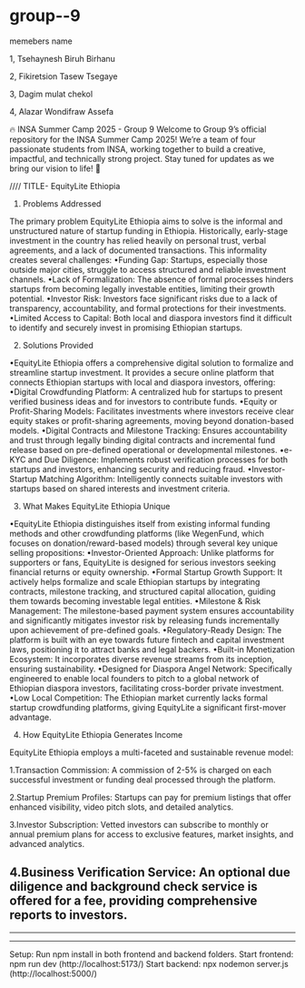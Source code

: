 # group--9 
memebers name 


1, Tsehaynesh Biruh Birhanu 




2, Fikiretsion Tasew Tsegaye


3, Dagim mulat chekol



4, Alazar Wondifraw Assefa



🔥 INSA Summer Camp 2025 - Group 9  Welcome to Group 9’s official repository for the INSA Summer Camp 2025! We’re a team of four passionate students from INSA, working together to build a creative, impactful, and technically strong project. Stay tuned for updates as we bring our vision to life! 🚀

//// TITLE- EquityLite Ethiopia

1. Problems Addressed

The primary problem EquityLite Ethiopia aims to solve is the informal and unstructured nature of startup funding in Ethiopia. Historically, early-stage investment in the country has relied heavily on personal trust, verbal agreements, and a lack of documented transactions. This informality creates several challenges:
•Funding Gap: Startups, especially those outside major cities, struggle to access structured and reliable investment channels.
•Lack of Formalization: The absence of formal processes hinders startups from becoming legally investable entities, limiting their growth potential.
•Investor Risk: Investors face significant risks due to a lack of transparency, accountability, and formal protections for their investments.
•Limited Access to Capital: Both local and diaspora investors find it difficult to identify and securely invest in promising Ethiopian startups.

2. Solutions Provided

•EquityLite Ethiopia offers a comprehensive digital solution to formalize and streamline startup investment. It provides a secure online platform that connects Ethiopian startups with local and diaspora investors, offering:
•Digital Crowdfunding Platform: A centralized hub for startups to present verified business ideas and for investors to contribute funds.
•Equity or Profit-Sharing Models: Facilitates investments where investors receive clear equity stakes or profit-sharing agreements, moving beyond donation-based models.
•Digital Contracts and Milestone Tracking: Ensures accountability and trust through legally binding digital contracts and incremental fund release based on pre-defined operational or developmental milestones.
•e-KYC and Due Diligence: Implements robust verification processes for both startups and investors, enhancing security and reducing fraud.
•Investor-Startup Matching Algorithm: Intelligently connects suitable investors with startups based on shared interests and investment criteria.

3. What Makes EquityLite Ethiopia Unique

•EquityLite Ethiopia distinguishes itself from existing informal funding methods and other crowdfunding platforms (like WegenFund, which focuses on donation/reward-based models) through several key unique selling propositions:
•Investor-Oriented Approach: Unlike platforms for supporters or fans, EquityLite is designed for serious investors seeking financial returns or equity ownership.
•Formal Startup Growth Support: It actively helps formalize and scale Ethiopian startups by integrating contracts, milestone tracking, and structured capital allocation, guiding them towards becoming investable legal entities.
•Milestone & Risk Management: The milestone-based payment system ensures accountability and significantly mitigates investor risk by releasing funds incrementally upon achievement of pre-defined goals.
•Regulatory-Ready Design: The platform is built with an eye towards future fintech and capital investment laws, positioning it to attract banks and legal backers.
•Built-in Monetization Ecosystem: It incorporates diverse revenue streams from its inception, ensuring sustainability.
•Designed for Diaspora Angel Network: Specifically engineered to enable local founders to pitch to a global network of Ethiopian diaspora investors, facilitating cross-border private investment.
•Low Local Competition: The Ethiopian market currently lacks formal startup crowdfunding platforms, giving EquityLite a significant first-mover advantage.

4. How EquityLite Ethiopia Generates Income

EquityLite Ethiopia employs a multi-faceted and sustainable revenue model:

1.Transaction Commission: A commission of 2-5% is charged on each successful investment or funding deal processed through the platform.

2.Startup Premium Profiles: Startups can pay for premium listings that offer enhanced visibility, video pitch slots, and detailed analytics.

3.Investor Subscription: Vetted investors can subscribe to monthly or annual premium plans for access to exclusive features, market insights, and advanced analytics.

4.Business Verification Service: An optional due diligence and background check service is offered for a fee, providing comprehensive reports to investors.
----------------------------------------------------------------------------
----------------------------------------------------------------------------
----------------------------------------------------------------------------
Setup:
Run npm install in both frontend and backend folders.
Start frontend: npm run dev (http://localhost:5173/)
Start backend: npx nodemon server.js (http://localhost:5000/)